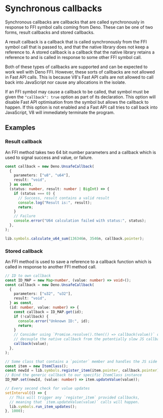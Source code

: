 # Synchronous callbacks

Synchronous callbacks are callbacks that are called synchronously in response to
FFI symbol calls coming from Deno. These can be one of two forms, result
callbacks and stored callbacks.

A result callback is a callback that is called synchronously from the FFI symbol
call that is passed to, and that the native library does not keep a reference
to. A stored callback is a callback that the native library retains a reference
to and is called in response to some other FFI symbol call.

Both of these types of callbacks are supported and can be expected to work well
with Deno FFI. However, these sorts of callbacks are not allowed in Fast API
calls. This is because V8's Fast API calls are not allowed to call back into
JavaScript nor cause any allocations in the isolate.

If an FFI symbol may cause a callback to be called, that symbol must be given
the `"callback": true` option as part of its declaration. This option will
disable Fast API optimisation from the symbol but allows the callback to happen.
If this option is not enabled and a Fast API call tries to call back into
JavaScript, V8 will immediately terminate the program.

## Examples

### Result callback

An FFI method takes two 64 bit number parameters and a callback which is used to
signal success and value, or failure.

```ts
const callback = new Deno.UnsafeCallback(
  {
    parameters: ["u8", "u64"],
    result: "void",
  } as const,
  (status: number, result: number | BigInt) => {
    if (status === 0) {
      // Success, result contains a valid result
      console.log("Result is:", result);
      return;
    }
    // Failure
    console.error("U64 calculation failed with status:", status);
  },
);

lib.symbols.calculate_u64_sum(136346n, 3546n, callback.pointer);
```

### Stored callback

An FFI method is used to save a reference to a callback function which is called
in response to another FFI method call.

```ts
// ID to own callback
const ID_MAP = new Map<number, (value: number) => void>();
const callback = new Deno.UnsafeCallback(
  {
    parameters: ["u32", "u32"],
    result: "void",
  } as const,
  (id: number, value: number) => {
    const callback = ID_MAP.get(id);
    if (!callback) {
      console.error("Unknown ID:", id);
      return;
    }
    // Consider using `Promise.resolve().then(() => callback(value))` or similar here to
    // decouple the native callback from the potentially slow JS callback handling.
    callback(value);
  },
);

// Some class that contains a `pointer` member and handles the JS side of "item"
const item = new ItemClass();
const newId = lib.symbols.register_item(item.pointer, callback.pointer);
// Bind the generic callback to our specific ItemClass instance
ID_MAP.set(newId, (value: number) => item.updateValue(value));

// Every second check for value updates
setInterval(() => {
  // This will trigger any `register_item` provided callbacks,
  // meaning that `item.updateValue(value)` calls will happen.
  lib.symbols.run_item_updates();
}, 1000);
```
